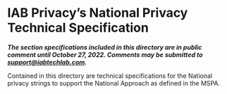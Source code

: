 <h1 id="gpp-extension-iab-privacy-s-national-privacy-technical-specification">IAB Privacy’s National Privacy Technical Specification</h1>

<p><strong><em>The section specifications included in this directory are in public comment until October 27, 2022. Comments may be submitted to </em></strong><a href="mailto:support@iabtechlab.com" target="_blank" rel="noopener"><strong><em>support@iabtechlab.com</em></strong></a><strong><em>.&nbsp;</em></strong></p>

Contained in this directory are technical specifications for the National privacy strings to support the National Approach as defined in the MSPA.
